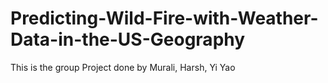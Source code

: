 # Predicting-Wild-Fire-with-Weather-Data-in-the-US-Geography

This is the group Project done by Murali, Harsh, Yi Yao
